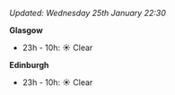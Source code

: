 *Updated: Wednesday 25th January 22:30*

**Glasgow**

* 23h - 10h: :sunny: Clear

**Edinburgh**

* 23h - 10h: :sunny: Clear
